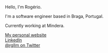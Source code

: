 Hello, I'm Rogério.

I'm a software engineer based in Braga, Portugal.

Currently working at Mindera.

[My personal website](https://rgllm.com) <br />
[LinkedIn](https://linkedin.com/in/rgllm) <br />
[@rgllm on Twitter](https://twitter.com/rgllm)
